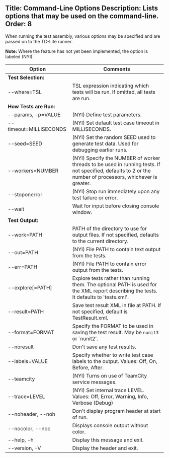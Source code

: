 Title: Command-Line Options
Description: Lists options that may be used on the command-line.
Order: 8
---

When running the test assembly, various options may be specified and are passed on to the TC-Lite runner.

__Note:__ Where the feature has not yet been implemented, the option is labeled (NYI).

| Option | Comments |
| ------ | -------- |
| __Test Selection:__
| --where=TSL | TSL expression indicating which tests will be run. If omitted, all tests are run. |
| __How Tests are Run:__
| --params, -p=VALUE     | (NYI) Define test parameters.
| --timeout=MILLISECONDS | (NYI) Set default test case timeout in MILLISECONDS.
| --seed=SEED            | (NYI) Set the random SEED used to generate test data. Used for debugging earlier runs.
| --workers=NUMBER       | (NYI) Specify the NUMBER of worker threads to be used in running tests. If not specified, defaults to 2 or the number of processors, whichever is greater.
| --stoponerror          | (NYI) Stop run immediately upon any test failure or error.
| --wait                 | Wait for input before closing console window.
| __Test Output:__
| --work=PATH            | PATH of the directory to use for output files. If not specified, defaults to the current directory.
| --out=PATH             | (NYI) File PATH to contain text output from the tests.
| --err=PATH             | (NYI) File PATH to contain error output from the tests.
| --explore[=PATH]       | Explore tests rather than running them. The optional PATH is used for the XML report describing the tests. It defaults to 'tests.xml'.
| --result=PATH          | Save test result XML in file at PATH. If not specified, default is TestResult.xml.
| --format=FORMAT        | Specify the FORMAT to be used in saving the test result. May be `nunit3` or `nunit2'.
| --noresult             | Don't save any test results.
| --labels=VALUE         | Specify whether to write test case labels to the output. Values: Off, On, Before, After.
| --teamcity             | (NYI) Turns on use of TeamCity service messages.
| --trace=LEVEL          | (NYI) Set internal trace LEVEL. Values: Off, Error, Warning, Info, Verbose (Debug)
| --noheader, --noh      | Don't display program header at start of run.
| --nocolor, --noc       | Displays console output without color.
| --help, -h             | Display this message and exit.
| --version, -V          | Display the header and exit.
